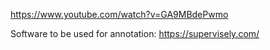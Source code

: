 https://www.youtube.com/watch?v=GA9MBdePwmo

Software to be used for annotation: https://supervisely.com/
